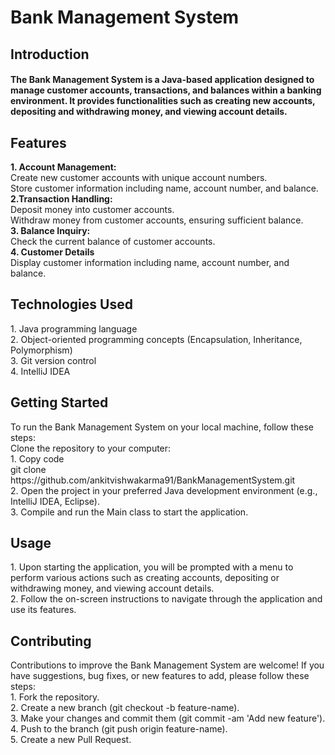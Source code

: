 
# Bank Management System 

<h2>Introduction</h2>
<h4>The Bank Management System is a Java-based application designed to manage customer accounts, transactions, and balances within a banking environment.
  It provides functionalities such as creating new accounts, depositing and withdrawing money, and viewing account details.</h4>

<h2>Features</h2>
<b>1. Account Management:</b>
<br>
Create new customer accounts with unique account numbers.
<br>
Store customer information including name, account number, and balance.
<br>
<b>2.Transaction Handling:</b>
<br>
Deposit money into customer accounts.
<br>
Withdraw money from customer accounts, ensuring sufficient balance.
<br>
<b>3. Balance Inquiry: </b>
<br>
Check the current balance of customer accounts.
<br>
<b>4. Customer Details</b>
<br>
Display customer information including name, account number, and balance.


<h2>Technologies Used</h2>
1. Java programming language
<br>
2. Object-oriented programming concepts (Encapsulation, Inheritance, Polymorphism)
<br>
3. Git version control
<br>
4. IntelliJ IDEA
<br>

<h2>Getting Started</h2>
To run the Bank Management System on your local machine, follow these steps:
<br>
Clone the repository to your computer:
<br>
1. Copy code
<br>
git clone https://github.com/ankitvishwakarma91/BankManagementSystem.git
<br>
2. Open the project in your preferred Java development environment (e.g., IntelliJ IDEA, Eclipse).
<br>
3. Compile and run the Main class to start the application.

<h2>Usage</h2>
1. Upon starting the application, you will be prompted with a menu to perform various actions such as creating accounts, depositing or withdrawing money, and viewing account details.
<br>
2. Follow the on-screen instructions to navigate through the application and use its features.

<h2>Contributing</h2>
Contributions to improve the Bank Management System are welcome! If you have suggestions, bug fixes, or new features to add, please follow these steps:
<br>
1. Fork the repository.
<br>
2. Create a new branch (git checkout -b feature-name).
<br>
3. Make your changes and commit them (git commit -am 'Add new feature').
<br>
4. Push to the branch (git push origin feature-name).
<br>
5. Create a new Pull Request.

